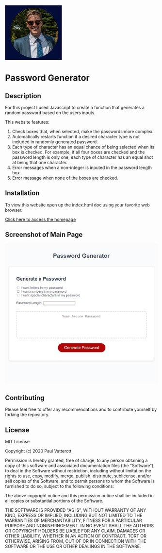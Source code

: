 ![Logo of the project](assets/images/MyPost.png)

# Password Generator  

## Description

For this project I used Javascript to create a function that generates a random password based on the users inputs. 

This website features:

1. Check boxes that, when selected, make the passwords more complex.
2. Automatically restarts function if a desired character type is not included in randomly generated password.
3. Each type of character has an equal chance of being selected when its box is checked. For example, if all four boxes are checked and the password length is only one, each type of character has an equal shot at being that one character.
4. Error messages when a non-integer is inputed in the password length box.
5. Error message when none of the boxes are checked. 

## Installation

To view this website open up the index.html doc using your favorite web browser.

[Click here to access the homepage](https://pfvatterott.github.io/PasswordGenerator/)

## Screenshot of Main Page

![screen shot](assets/images/screenshot.png)

## Contributing

Please feel free to offer any recommendations and to contribute yourself by forking the repository. 

## License

MIT License

Copyright (c) 2020 Paul Vatterott

Permission is hereby granted, free of charge, to any person obtaining a copy
of this software and associated documentation files (the "Software"), to deal
in the Software without restriction, including without limitation the rights
to use, copy, modify, merge, publish, distribute, sublicense, and/or sell
copies of the Software, and to permit persons to whom the Software is
furnished to do so, subject to the following conditions:

The above copyright notice and this permission notice shall be included in all
copies or substantial portions of the Software.

THE SOFTWARE IS PROVIDED "AS IS", WITHOUT WARRANTY OF ANY KIND, EXPRESS OR
IMPLIED, INCLUDING BUT NOT LIMITED TO THE WARRANTIES OF MERCHANTABILITY,
FITNESS FOR A PARTICULAR PURPOSE AND NONINFRINGEMENT. IN NO EVENT SHALL THE
AUTHORS OR COPYRIGHT HOLDERS BE LIABLE FOR ANY CLAIM, DAMAGES OR OTHER
LIABILITY, WHETHER IN AN ACTION OF CONTRACT, TORT OR OTHERWISE, ARISING FROM,
OUT OF OR IN CONNECTION WITH THE SOFTWARE OR THE USE OR OTHER DEALINGS IN THE
SOFTWARE.
